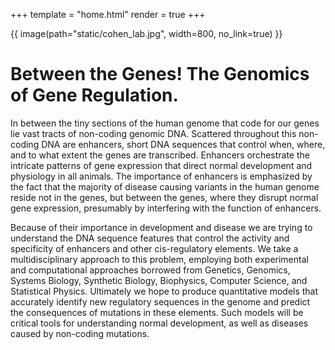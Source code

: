 +++
template = "home.html"
render = true
+++

{{ image(path="static/cohen_lab.jpg", width=800, no_link=true) }}

# Between the Genes! The Genomics of Gene Regulation.

In between the tiny sections of the human genome that code for our genes lie vast tracts of non-coding genomic DNA. Scattered throughout this non-coding DNA are enhancers, short DNA sequences that control when, where, and to what extent the genes are transcribed. Enhancers orchestrate the intricate patterns of gene expression that direct normal development and physiology in all animals. The importance of enhancers is emphasized by the fact that the majority of disease causing variants in the human genome reside not in the genes, but between the genes, where they disrupt normal gene expression, presumably by interfering with the function of enhancers.

Because of their importance in development and disease we are trying to understand the DNA sequence features that control the activity and specificity of enhancers and other cis-regulatory elements. We take a multidisciplinary approach to this problem, employing both experimental and computational approaches borrowed from Genetics, Genomics, Systems Biology, Synthetic Biology, Biophysics, Computer Science, and Statistical Physics. Ultimately we hope to produce quantitative models that accurately identify new regulatory sequences in the genome and predict the consequences of mutations in these elements. Such models will be critical tools for understanding normal development, as well as diseases caused by non-coding mutations.

